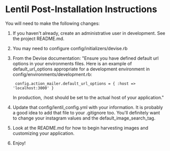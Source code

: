 

# Lentil Post-Installation Instructions

You will need to make the following changes:

1. If you haven't already, create an administrative user in development. See the project README.md.

2. You may need to configure config/initializers/devise.rb

3. From the Devise documentation: "Ensure you have defined default url options in your environments files. Here is an example of default_url_options appropriate for a development environment in config/environments/development.rb:

        config.action_mailer.default_url_options = { :host => 'localhost:3000' }

    In production, :host should be set to the actual host of your application."

3. Update that config/lentil_config.yml with your information. It is probably a good idea to add that file to your .gitignore too. You'll definitely want to change your instagram values and the default_image_search_tag.

4. Look at the README.md for how to begin harvesting images and customizing your application.

5. Enjoy!




